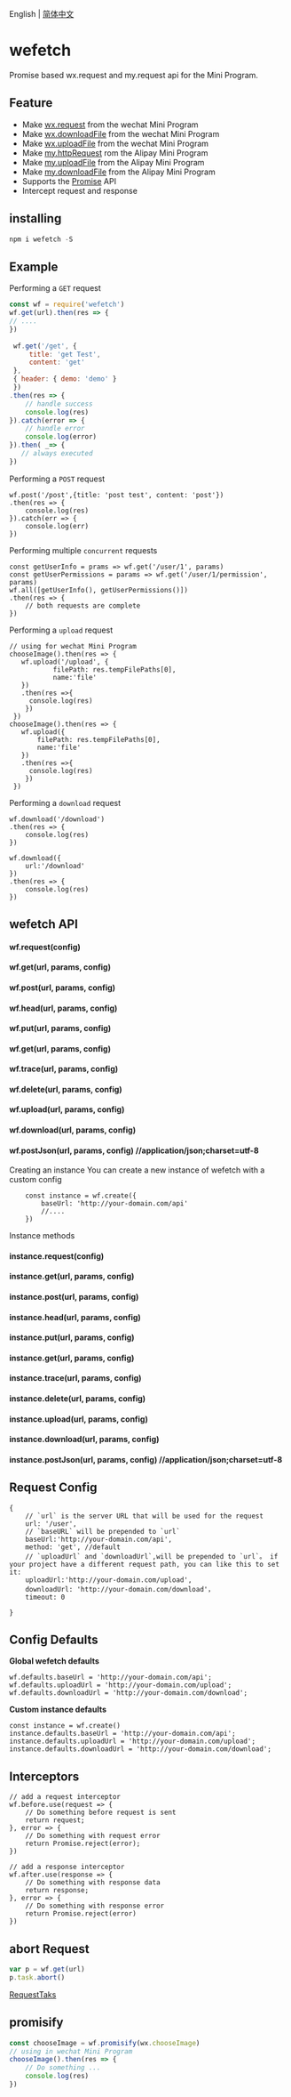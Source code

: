 English | [简体中文](https://github.com/jonnyshao/wefetch/blob/master/README-zh_CN.md)

# wefetch

Promise based wx.request and my.request api for the Mini Program.

## Feature

- Make [wx.request](https://developers.weixin.qq.com/miniprogram/en/dev/api/network-request.html#wxrequestobject) from the wechat Mini Program
- Make [wx.downloadFile](https://developers.weixin.qq.com/miniprogram/en/dev/api/network-file.html#wxdownloadfileobject) from the wechat Mini Program
- Make [wx.uploadFile](https://developers.weixin.qq.com/miniprogram/en/dev/api/network-file.html#wxuploadfileobject) from the wechat Mini Program
- Make [my.httpRequest](https://docs.alipay.com/mini/api/network#a-nameco0fvaamyhttprequest) rom the Alipay Mini Program
- Make [my.uploadFile](https://docs.alipay.com/mini/api/network#a-namey24rltamyuploadfile) from the Alipay Mini Program
- Make [my.downloadFile](https://docs.alipay.com/mini/api/network#a-nameal4taaamydownloadfile) from the Alipay Mini Program
- Supports the [Promise](https://developer.mozilla.org/en-US/docs/Web/JavaScript/Reference/Global_Objects/Promise) API
- Intercept request and response

## installing

```js
npm i wefetch -S
```

## Example

Performing a `GET` request
```javascript
const wf = require('wefetch')
wf.get(url).then(res => {
// ....
})
    
 wf.get('/get', { 
     title: 'get Test', 
     content: 'get' 
 }, 
 { header: { demo: 'demo' } 
 })
.then(res => {
    // handle success
    console.log(res)
}).catch(error => {
    // handle error
    console.log(error)
}).then( _=> {
   // always executed
})
```
Performing a `POST` request
```
wf.post('/post',{title: 'post test', content: 'post'})
.then(res => {
    console.log(res)
}).catch(err => {
    console.log(err)
})
```

Performing multiple `concurrent` requests
```
const getUserInfo = prams => wf.get('/user/1', params)
const getUserPermissions = params => wf.get('/user/1/permission', params)
wf.all([getUserInfo(), getUserPermissions()])
.then(res => {
    // both requests are complete
})
```

Performing a `upload` request
```
// using for wechat Mini Program
chooseImage().then(res => {
   wf.upload('/upload', {
           filePath: res.tempFilePaths[0],
           name:'file'
   })
   .then(res =>{
     console.log(res)
    })
 })
chooseImage().then(res => {
   wf.upload({
       filePath: res.tempFilePaths[0],
       name:'file'
   })
   .then(res =>{
     console.log(res)
    })
 })
```

Performing a `download` request
```
wf.download('/download')
.then(res => {
    console.log(res)
})

wf.download({
    url:'/download'
})
.then(res => {
    console.log(res)
})

```

##  wefetch API
####  wf.request(config)
####  wf.get(url, params, config)
####  wf.post(url, params, config) 
####  wf.head(url, params, config)
####  wf.put(url, params, config)
####  wf.get(url, params, config)
####  wf.trace(url, params, config)
####  wf.delete(url, params, config)
####  wf.upload(url, params, config)
####  wf.download(url, params, config)
####  wf.postJson(url, params, config) //application/json;charset=utf-8
Creating an instance
You can create a new instance of wefetch with a custom config
```
	const instance = wf.create({
		baseUrl: 'http://your-domain.com/api'
		//....
	})
```
Instance methods
####  instance.request(config)
####  instance.get(url, params, config)
####  instance.post(url, params, config) 
####  instance.head(url, params, config)
####  instance.put(url, params, config)
####  instance.get(url, params, config)
####  instance.trace(url, params, config)
####  instance.delete(url, params, config)
####  instance.upload(url, params, config)
####  instance.download(url, params, config)
####  instance.postJson(url, params, config) //application/json;charset=utf-8

## Request Config
```
{
	// `url` is the server URL that will be used for the request
	url: '/user',
	// `baseURL` will be prepended to `url`
	baseUrl:'http://your-domain.com/api',
	method: 'get', //default
	// `uploadUrl` and `downloadUrl`,will be prepended to `url`。 if your project have a different request path, you can like this to set it:
	uploadUrl:'http://your-domain.com/upload',
	downloadUrl: 'http://your-domain.com/download'，
	timeout: 0

}
```
## Config Defaults

**Global wefetch defaults**
```
wf.defaults.baseUrl = 'http://your-domain.com/api';
wf.defaults.uploadUrl = 'http://your-domain.com/upload';
wf.defaults.downloadUrl = 'http://your-domain.com/download';
```
**Custom instance defaults**
```
const instance = wf.create()
instance.defaults.baseUrl = 'http://your-domain.com/api';
instance.defaults.uploadUrl = 'http://your-domain.com/upload';
instance.defaults.downloadUrl = 'http://your-domain.com/download';
```
## Interceptors
```
// add a request interceptor
wf.before.use(request => {
	// Do something before request is sent
	return request;
}, error => {
	// Do something with request error
	return Promise.reject(error);
})

// add a response interceptor
wf.after.use(response => {
	// Do something with response data
	return response;
}, error => {
	// Do something with response error
	return Promise.reject(error)
})
```

## abort Request

```javascript
var p = wf.get(url)
p.task.abort()
```
[RequestTaks](https://developers.weixin.qq.com/miniprogram/dev/api/RequestTask.html)

## promisify
```js
const chooseImage = wf.promisify(wx.chooseImage)
// using in wechat Mini Program
chooseImage().then(res => {
    // Do something ...
    console.log(res)
})
```